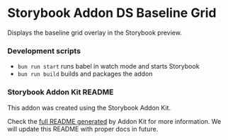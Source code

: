 # Storybook Addon DS Baseline Grid

Displays the baseline grid overlay in the Storybook preview.

### Development scripts

- `bun run start` runs babel in watch mode and starts Storybook
- `bun run build` builds and packages the addon

### Storybook Addon Kit README

This addon was created using the Storybook Addon Kit.

Check the [full README generated](ADDON_KIT_README.md) by Addon Kit for more information. We will update this README with proper docs in future.
